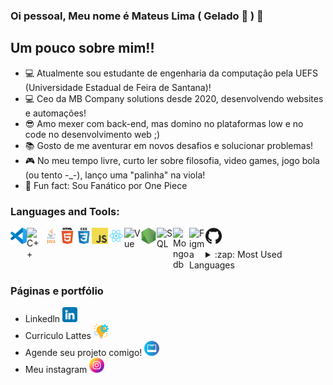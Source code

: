 ### Oi pessoal, Meu nome é Mateus Lima ( Gelado 🧊 ) 👋

## Um pouco sobre mim!!

- 💻 Atualmente sou estudante de engenharia da computação pela UEFS (Universidade Estadual de Feira de Santana)!
- 💻 Ceo da MB Company solutions desde 2020, desenvolvendo websites e automações!
- 😎 Amo mexer com back-end, mas domino no plataformas low e no code no desenvolvimento web ;)
- 📚 Gosto de me aventurar em novos desafios e solucionar problemas!
- 🎮 No meu tempo livre, curto ler sobre filosofia, video games, jogo bola (ou tento -_-), lanço uma "palinha" na viola!
- 🙊 Fun fact: Sou Fanático por One Piece

### Languages and Tools:

<img align="left" alt="Visual Studio Code" width="26px" src="https://raw.githubusercontent.com/github/explore/80688e429a7d4ef2fca1e82350fe8e3517d3494d/topics/visual-studio-code/visual-studio-code.png"/>
<img align="left" alt="C++" width="26px" src="https://www.freeiconspng.com/uploads/c--logo-icon-0.png" />
<img align="left" alt="Java" width="26px" src="https://raw.githubusercontent.com/github/explore/80688e429a7d4ef2fca1e82350fe8e3517d3494d/topics/java/java.png" />
<img align="left" alt="HTML5" width="26px" src="https://raw.githubusercontent.com/github/explore/80688e429a7d4ef2fca1e82350fe8e3517d3494d/topics/html/html.png" />
<img align="left" alt="CSS3" width="26px" src="https://raw.githubusercontent.com/github/explore/80688e429a7d4ef2fca1e82350fe8e3517d3494d/topics/css/css.png" />
<img align="left" alt="JavaScript" width="26px" src="https://raw.githubusercontent.com/github/explore/80688e429a7d4ef2fca1e82350fe8e3517d3494d/topics/javascript/javascript.png" />
<img align="left" alt="React" width="26px" src="https://raw.githubusercontent.com/github/explore/80688e429a7d4ef2fca1e82350fe8e3517d3494d/topics/react/react.png" />
<img align="left" alt="Vue" width="26px"src="https://img.icons8.com/color/48/000000/vue-js.png"/>
<img align="left" alt="Node.js" width="26px" src="https://raw.githubusercontent.com/github/explore/80688e429a7d4ef2fca1e82350fe8e3517d3494d/topics/nodejs/nodejs.png" />
<img align="left" alt="SQL" width="26px" src="https://img.icons8.com/metro/26/000000/sql.png" />
<img align="left" alt="Mongodb" width="26px" src="https://img.icons8.com/color/48/000000/mongodb.png" /><img />
<img align="left" alt="Figma" width="26px" src="https://img.icons8.com/windows/32/000000/figma.png" />
<img align="left" alt="GitHub" width="26px" src="https://raw.githubusercontent.com/github/explore/78df643247d429f6cc873026c0622819ad797942/topics/github/github.png" />
<br />
<br />

<details>
  <summary>:zap: Most Used Languages</summary>

[![Top Langs](https://github-readme-stats.vercel.app/api/top-langs/?username=mateuslll&layout=compact&theme=radical)](https://github.com/anuraghazra/github-readme-stats)

</details>

### Páginas e portfólio

  - Linkedln  [![linkedln](https://github.com/Mateuslll/images/blob/0df77e06033a6f17261439c5f486ab7a77f689ef/linkedin%20(1).png)](https://www.linkedin.com/in/mateus-lima-7a1257171/)
  - Curriculo Lattes [![lattes](https://github.com/Mateuslll/images/blob/0df77e06033a6f17261439c5f486ab7a77f689ef/project-management%20(1).png)](http://lattes.cnpq.br/9642175757684803)
  - Agende seu projeto comigo! [![MBCompany](https://github.com/Mateuslll/images/blob/0df77e06033a6f17261439c5f486ab7a77f689ef/laptop.png)](https://mbcompany.com.br)
  - Meu instagram [![Instagram](https://github.com/Mateuslll/images/blob/0df77e06033a6f17261439c5f486ab7a77f689ef/instagram%20(1).png)](https://www.instagram.com/mts_lima19)
 
